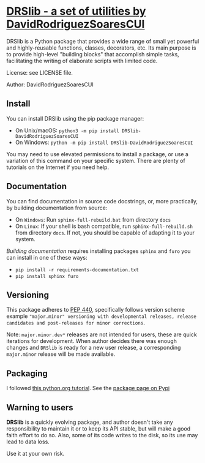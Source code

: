 # [DRSlib - a set of utilities by DavidRodriguezSoaresCUI](https://github.com/DavidRodriguezSoaresCUI/DRSlib)

DRSlib is a Python package that provides a wide range of small
yet powerful and highly-reusable functions, classes, 
decorators, etc. Its main purpose is to provide high-level
"building blocks" that accomplish simple tasks, facilitating
the writing of elaborate scripts with limited code.

License: see LICENSE file.

Author: DavidRodriguezSoaresCUI

## Install

You can install DRSlib using the pip package manager:
- On Unix/macOS: ```python3 -m pip install DRSlib-DavidRodriguezSoaresCUI```
- On Windows: ```python -m pip install DRSlib-DavidRodriguezSoaresCUI```

You may need to use elevated permissions to install a package, or use a variation of this command on your specific system. There are plenty of tutorials on the Internet if you need help.


## Documentation

You can find documentation in source code docstrings, or, more practically, by building
documentation from source:

- On `Windows`: Run `sphinx-full-rebuild.bat` from directory `docs`
- On `Linux`: If your shell is bash compatible, run `sphinx-full-rebuild.sh` from directory `docs`. If not, you should be capable of adapting it to your system.

*Building documentation* requires installing packages ``sphinx`` and ``furo`` you can install in one of these ways:
- ``pip install -r requirements-documentation.txt``
- ``pip install sphinx furo``

## Versioning

This package adheres to [PEP 440](https://www.python.org/dev/peps/pep-0440), specifically follows version scheme example `"major.minor" versioning with developmental releases, release candidates and post-releases for minor corrections`.

Note: `major.minor.dev*` releases are not intended for users, these are quick iterations for development. When author decides there was enough changes and `DRSlib` is ready for a new user release, a corresponding `major.minor` release will be made available.


## Packaging

I followed [this python.org tutorial](https://packaging.python.org/tutorials/packaging-projects/). See the [package page on Pypi](https://pypi.org/project/DRSlib-DavidRodriguezSoaresCUI/)


## Warning to users

**DRSlib** is a quickly evolving package, and author doesn't take any responsibility to maintain it or to keep
its API stable, but will make a good faith effort to do so. Also, some of its code writes to the disk, so its use 
may lead to data loss.

Use it at your own risk.
